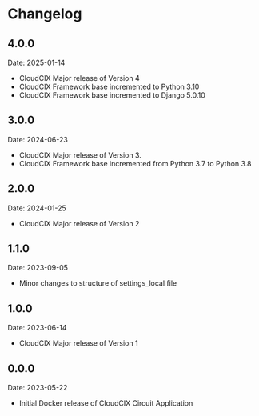 # Changelog

## 4.0.0
Date: 2025-01-14

- CloudCIX Major release of Version 4
- CloudCIX Framework base incremented to Python 3.10
- CloudCIX Framework base incremented to Django 5.0.10

## 3.0.0
Date: 2024-06-23

- CloudCIX Major release of Version 3. 
- CloudCIX Framework base incremented from Python 3.7 to Python 3.8

## 2.0.0
Date: 2024-01-25

- CloudCIX Major release of Version 2

## 1.1.0
Date: 2023-09-05

- Minor changes to structure of settings_local file

## 1.0.0
Date: 2023-06-14

- CloudCIX Major release of Version 1

## 0.0.0
Date: 2023-05-22

- Initial Docker release of CloudCIX Circuit Application 
